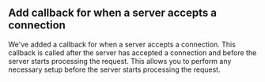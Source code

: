 ## Add callback for when a server accepts a connection

We've added a callback for when a server accepts a connection. This callback is called after the server has accepted a connection and before the server starts processing the request. This allows you to perform any necessary setup before the server starts processing the request.

